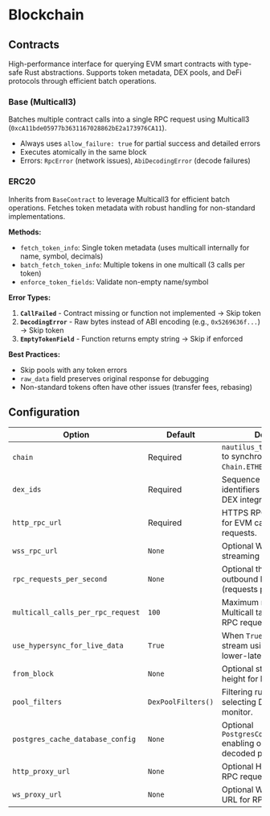 # Blockchain

## Contracts

High-performance interface for querying EVM smart contracts with type-safe Rust abstractions. Supports token metadata, DEX pools, and DeFi protocols through efficient batch operations.

### Base (Multicall3)

Batches multiple contract calls into a single RPC request using Multicall3 (`0xcA11bde05977b3631167028862bE2a173976CA11`).

- Always uses `allow_failure: true` for partial success and detailed errors
- Executes atomically in the same block
- Errors: `RpcError` (network issues), `AbiDecodingError` (decode failures)

### ERC20

Inherits from `BaseContract` to leverage Multicall3 for efficient batch operations. Fetches token metadata with robust handling for non-standard implementations.

**Methods:**

- `fetch_token_info`: Single token metadata (uses multicall internally for name, symbol, decimals)
- `batch_fetch_token_info`: Multiple tokens in one multicall (3 calls per token)
- `enforce_token_fields`: Validate non-empty name/symbol

**Error Types:**

1. **`CallFailed`** - Contract missing or function not implemented → Skip token
2. **`DecodingError`** - Raw bytes instead of ABI encoding (e.g., `0x5269636f...`) → Skip token
3. **`EmptyTokenField`** - Function returns empty string → Skip if enforced

**Best Practices:**

- Skip pools with any token errors
- `raw_data` field preserves original response for debugging
- Non-standard tokens often have other issues (transfer fees, rebasing)

## Configuration

| Option                          | Default | Description |
|---------------------------------|---------|-------------|
| `chain`                         | Required | `nautilus_trader.model.Chain` to synchronize (e.g., `Chain.ETHEREUM`). |
| `dex_ids`                       | Required | Sequence of `DexType` identifiers describing which DEX integrations to enable. |
| `http_rpc_url`                  | Required | HTTPS RPC endpoint used for EVM calls and Multicall requests. |
| `wss_rpc_url`                   | `None`  | Optional WSS endpoint for streaming live updates. |
| `rpc_requests_per_second`       | `None`  | Optional throttle for outbound RPC calls (requests per second). |
| `multicall_calls_per_rpc_request` | `100` | Maximum number of Multicall targets batched per RPC request. |
| `use_hypersync_for_live_data`   | `True`  | When `True`, bootstrap and stream using Hypersync for lower-latency diffs. |
| `from_block`                    | `None`  | Optional starting block height for historical backfill. |
| `pool_filters`                  | `DexPoolFilters()` | Filtering rules applied when selecting DEX pools to monitor. |
| `postgres_cache_database_config`| `None`  | Optional `PostgresConnectOptions` enabling on-disk caching of decoded pool state. |
| `http_proxy_url`                | `None`  | Optional HTTP proxy URL for RPC requests. |
| `ws_proxy_url`                  | `None`  | Optional WebSocket proxy URL for RPC connections. |
